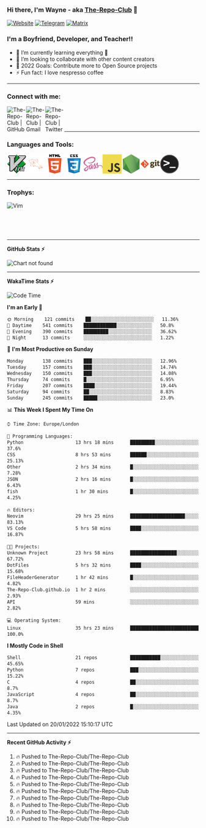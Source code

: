 ### Hi there, I'm Wayne - aka [The-Repo-Club][website] 👋

[![Website](https://img.shields.io/badge/Find%20on-Github-orange.svg?colorA=44475a&colorB=bd93f9&logo=github&style=flat-square)][website]
[![Telegram](https://img.shields.io/badge/Chat%20on-Telegram-orange.svg?colorA=44475a&colorB=bd93f9&logo=telegram&style=flat-square)][telegram]
[![Matrix](https://img.shields.io/badge/Chat%20on-Matrix-orange.svg?colorA=44475a&colorB=bd93f9&logo=matrix&style=flat-square)][matrix]

### I'm a Boyfriend, Developer, and Teacher!!

- 🌱 I’m currently learning everything 🤣
- 👯 I’m looking to collaborate with other content creators
- 🥅 2022 Goals: Contribute more to Open Source projects
- ⚡ Fun fact: I love nespresso coffee

---
### Connect with me:

[<img align="left" alt="The-Repo-Club | GitHub" width="50px" src="https://img.icons8.com/nolan/64/github.png" />][website]
[<img align="left" alt="The-Repo-Club | Gmail" width="50px" src="https://img.icons8.com/nolan/64/gmail.png" />][email]
[<img align="left" alt="The-Repo-Club | Twitter" width="50px" src="https://img.icons8.com/nolan/64/telegram-app.png" />][telegram]

[website]: https://github.com/The-Repo-Club/
[email]: mailto:wayne6324@gmail.com
[telegram]: https://t.me/TheRepoClub
[matrix]: https://matrix.to/#/@the-repo-club:kde.org

<br />
<br />
<br />

---
### Languages and Tools:

<img align="left" alt="Vim" width="50px" src="https://raw.githubusercontent.com/github/explore/80688e429a7d4ef2fca1e82350fe8e3517d3494d/topics/vim/vim.png" />
<img align="left" alt="Fish" width="50px" src="https://raw.githubusercontent.com/github/explore/80688e429a7d4ef2fca1e82350fe8e3517d3494d/topics/fish/fish.png" />
<img align="left" alt="HTML5" width="50px" src="https://raw.githubusercontent.com/github/explore/80688e429a7d4ef2fca1e82350fe8e3517d3494d/topics/html/html.png" />
<img align="left" alt="CSS3" width="50px" src="https://raw.githubusercontent.com/github/explore/80688e429a7d4ef2fca1e82350fe8e3517d3494d/topics/css/css.png" />
<img align="left" alt="Sass" width="50px" src="https://raw.githubusercontent.com/github/explore/80688e429a7d4ef2fca1e82350fe8e3517d3494d/topics/sass/sass.png" />
<img align="left" alt="JavaScript" width="50px" src="https://raw.githubusercontent.com/github/explore/80688e429a7d4ef2fca1e82350fe8e3517d3494d/topics/javascript/javascript.png" />
<img align="left" alt="Node.js" width="50px" src="https://raw.githubusercontent.com/github/explore/80688e429a7d4ef2fca1e82350fe8e3517d3494d/topics/nodejs/nodejs.png" />
<img align="left" alt="Git" width="50px" src="https://raw.githubusercontent.com/github/explore/80688e429a7d4ef2fca1e82350fe8e3517d3494d/topics/git/git.png" />
<img align="left" alt="Terminal" width="50px" src="https://raw.githubusercontent.com/github/explore/80688e429a7d4ef2fca1e82350fe8e3517d3494d/topics/terminal/terminal.png" />

<br />
<br />
<br />

---
### Trophys:

<img align="left" alt="Vim" width="1200px" src="https://github-profile-trophy.vercel.app/?username=The-Repo-Club&theme=dracula&margin-w=8&margin-h=8&column=8" />

---

<br />
<br />
<br />
<br />

---
**GitHub Stats ⚡**

![Chart not found](https://github-readme-stats.vercel.app/api?username=The-Repo-Club&theme=tokyonight&show_icons=true&count_private=true&hide_border=true&include_all_commits=true&custom_title=The-Repo-Club%27s+GitHub+Stats)


---
**WakaTime Stats ⚡**

<!--START_SECTION:waka-->
![Code Time](http://img.shields.io/badge/Code%20Time-405%20hrs%2014%20mins-blue)

**I'm an Early 🐤** 

```text
🌞 Morning    121 commits    ██░░░░░░░░░░░░░░░░░░░░░░░   11.36% 
🌆 Daytime    541 commits    ████████████░░░░░░░░░░░░░   50.8% 
🌃 Evening    390 commits    █████████░░░░░░░░░░░░░░░░   36.62% 
🌙 Night      13 commits     ░░░░░░░░░░░░░░░░░░░░░░░░░   1.22%

```
📅 **I'm Most Productive on Sunday** 

```text
Monday       138 commits    ███░░░░░░░░░░░░░░░░░░░░░░   12.96% 
Tuesday      157 commits    ███░░░░░░░░░░░░░░░░░░░░░░   14.74% 
Wednesday    150 commits    ███░░░░░░░░░░░░░░░░░░░░░░   14.08% 
Thursday     74 commits     █░░░░░░░░░░░░░░░░░░░░░░░░   6.95% 
Friday       207 commits    ████░░░░░░░░░░░░░░░░░░░░░   19.44% 
Saturday     94 commits     ██░░░░░░░░░░░░░░░░░░░░░░░   8.83% 
Sunday       245 commits    █████░░░░░░░░░░░░░░░░░░░░   23.0%

```


📊 **This Week I Spent My Time On** 

```text
⌚︎ Time Zone: Europe/London

💬 Programming Languages: 
Python                   13 hrs 18 mins      █████████░░░░░░░░░░░░░░░░   37.6% 
CSS                      8 hrs 53 mins       ██████░░░░░░░░░░░░░░░░░░░   25.13% 
Other                    2 hrs 34 mins       █░░░░░░░░░░░░░░░░░░░░░░░░   7.28% 
JSON                     2 hrs 16 mins       █░░░░░░░░░░░░░░░░░░░░░░░░   6.43% 
fish                     1 hr 30 mins        █░░░░░░░░░░░░░░░░░░░░░░░░   4.25%

🔥 Editors: 
Neovim                   29 hrs 25 mins      ████████████████████░░░░░   83.13% 
VS Code                  5 hrs 58 mins       ████░░░░░░░░░░░░░░░░░░░░░   16.87%

🐱‍💻 Projects: 
Unknown Project          23 hrs 58 mins      █████████████████░░░░░░░░   67.72% 
DotFiles                 5 hrs 32 mins       ████░░░░░░░░░░░░░░░░░░░░░   15.68% 
FileHeaderGenerator      1 hr 42 mins        █░░░░░░░░░░░░░░░░░░░░░░░░   4.82% 
The-Repo-Club.github.io  1 hr 2 mins         ░░░░░░░░░░░░░░░░░░░░░░░░░   2.93% 
API                      59 mins             ░░░░░░░░░░░░░░░░░░░░░░░░░   2.82%

💻 Operating System: 
Linux                    35 hrs 23 mins      █████████████████████████   100.0%

```

**I Mostly Code in Shell** 

```text
Shell                    21 repos            ███████████░░░░░░░░░░░░░░   45.65% 
Python                   7 repos             ███░░░░░░░░░░░░░░░░░░░░░░   15.22% 
C                        4 repos             ██░░░░░░░░░░░░░░░░░░░░░░░   8.7% 
JavaScript               4 repos             ██░░░░░░░░░░░░░░░░░░░░░░░   8.7% 
Java                     2 repos             █░░░░░░░░░░░░░░░░░░░░░░░░   4.35%

```



 Last Updated on 20/01/2022 15:10:17 UTC
<!--END_SECTION:waka-->

---

**Recent GitHub Activity :zap:**

<!--START_SECTION:activity-->
1. 🔥 Pushed to The-Repo-Club/The-Repo-Club
2. 🔥 Pushed to The-Repo-Club/The-Repo-Club
3. 🔥 Pushed to The-Repo-Club/The-Repo-Club
4. 🔥 Pushed to The-Repo-Club/The-Repo-Club
5. 🔥 Pushed to The-Repo-Club/The-Repo-Club
6. 🔥 Pushed to The-Repo-Club/The-Repo-Club
7. 🔥 Pushed to The-Repo-Club/The-Repo-Club
8. 🔥 Pushed to The-Repo-Club/The-Repo-Club
9. 🔥 Pushed to The-Repo-Club/The-Repo-Club
10. 🔥 Pushed to The-Repo-Club/The-Repo-Club
<!--END_SECTION:activity-->